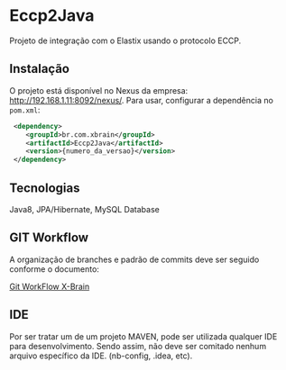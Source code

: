 # Eccp2Java

Projeto de integração com o Elastix usando o protocolo ECCP.


Instalação
----------

O projeto está disponível no Nexus da empresa: http://192.168.1.11:8092/nexus/.
Para usar, configurar a dependência no `pom.xml`:

``` xml 
 <dependency>
    <groupId>br.com.xbrain</groupId>
 	<artifactId>Eccp2Java</artifactId>
    <version>{numero_da_versao}</version>
 </dependency>
```


Tecnologias
-----------
Java8, JPA/Hibernate, MySQL Database


GIT Workflow
-----------
A organização de branches e padrão de commits deve ser seguido conforme o documento:

[Git WorkFlow X-Brain](https://docs.google.com/document/d/1oVzpbnLO7V-Nl-5cegE3nMF6ZYErsns9rQsKy2MFINs/pub#h.ytnw7m7yf7nk)


IDE
-----------
Por ser tratar um de um projeto MAVEN, pode ser utilizada qualquer IDE para desenvolvimento.
Sendo assim, não deve ser comitado nenhum arquivo específico da IDE. (nb-config, .idea, etc). 
